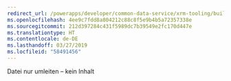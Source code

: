 ```yaml
---
redirect_url: /powerapps/developer/common-data-service/xrm-tooling/build-windows-client-applications-xrm-tools.md
ms.openlocfilehash: 4ee9c7fdd8a804212c88c8f5e9b4b5a72357338e
ms.sourcegitcommit: 212d397284c431f5989dc7b39549e2fc170d447e
ms.translationtype: HT
ms.contentlocale: de-DE
ms.lasthandoff: 03/27/2019
ms.locfileid: "58491456"
---
```

Datei nur umleiten – kein Inhalt